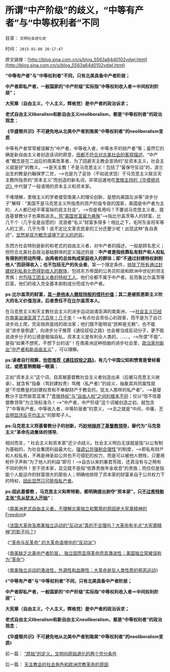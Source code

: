 # 所谓“中产阶级”的歧义，“中等有产者”与“中等权利者”不同

目录： `文明社会进化史` 

时间： `2015-01-08 20:17:47` 

原文链接：[http://blog.sina.com.cn/s/blog_5563a64d0102vdwl.html](http://blog.sina.com.cn/s/blog_5563a64d0102vdwl.html)

**“中等有产者”与“中等权利者”不同，只有北美具备中产者阶层；**

**中产者即私产者，一般国家的“中产阶级”实际指“中等权利收入者＝中间权利阶层”；**

**大宪章（自由主义，个人主义，辉格党）是中产者的政治诉求；**

**老式自由主义liberalism和新自由主义neoliberalism，都是“中等权利者”的政治观念**；

**《华盛顿共识》不可避免地从北美中产者到南美“中等权利者”的neoliberalism变质**

中等有产者常常被误解为“中产者，中等收入者，中等水平的财产者”等；虽然它的确是新自由主义者创造该词的原意，[但都不符合对北美社会的客观描述](../../../2008/7/20/为什么中产者为主的社会很稳定.md)。“中产者”概念是在二战后的南美改革者，为了回避天主教会宣扬的“反资本主义，社会主义就是好”的教义，——>是天主教！不是马克思主义！包括了“最保守反动”的，波兰出生的教皇约翰保罗二世，——>也是为了妥协（不如说求饶）于马克思主义联合天主教所指责的“资本主义”而创造的新名词，非常迅速地在[里根主持的《华盛顿共识》](../../../2014/12/27/南美洲独立是意识形态的煽动，新自由主义的华盛顿共识和变异.md)中代替了一般语境的资本主义和资本家。

不难理解，里根主义的学者接受南美人的理论创新，是想向美国左派等“进步分子”解释：“美国不是马克思主义所指责的资产阶级专政的国家，美国是中产者为主的，人人都已经平等富裕的民主社会”，——>但是有用吗？不要说马克思主义者，就连基督教分子也乘胜追击[，骂“美国贫富最为悬殊](../../../2011/10/15/客观衡量个人财产“贫富差距”的标准不存在.md)”——>指比尔盖茨等人的财富，比几千个（几乎全是自愿的）流浪者“名义”财富多得多！相比之下，毛阿东金将军等人的工资，几乎为零！说不定比文革农民拿的工分还要少呢！出现这种“各自表述”，[显然是双方概念语境下定义的迥异](../../../2011/10/14/所谓美国贫富差距，没有可信的依据；.md)。

东西方社会特别是新的和老式的自由主义者，对中产者的描述，一般是顾名思义；但符合北美社会政治基础群体的定义描述则是：**中产者是指依靠私有财产和人权私有得到的劳动所得，由两者的总体构成家庭收入的群体；即“不通过封建特权剥削他人”而获得收入；也不包括无产的失业者**。第一个限定条件，[排除了所有通过封建权利私有化而得到收入的群体](../../../2013/6/6/革命，反革命，保守，既得利益的结构图及说明.md)，包括东方帝国的公务员阶层和欧洲中世纪的领主贵族；[也包括工团主义者的特权工人](../../../2012/8/31/让民主滚开！特权工人阶级不答应！.md)，他们全都不属于中产者。反而象比尔盖茨等巨富，他们的收入完全基本剥削成分而成为中产者。

**ps:比尔盖茨的财富，**[**其一是他本人微软持股的信托价值**](../../../2012/11/18/资本主义的财富是“庞氏陷阱”吗？.md)**；其二是被凯恩斯主义吹大的名义价值泡沫，后者责任不在比尔盖茨本人**。

在马克思主义和天主教社会主义的进步运动汹涌澎湃的南美洲，——>[社会主义已经在南美汹涌澎湃了几百年！几千年](../../../2014/12/6/何种逻辑条件令“政府拉动经济增长”成为暴政？.md)！——>有点社会责任心的政客，而不是为了自已进步向上爬，完全抛弃底线的政治家；他们既不能明说“民粹是无赖”，也不能说“进步是倒退”，向进步分子推荐《通往奴役之路》也会被当成反动分子，更不能说进步分子的公德是极端自私，资本主义是有利全人类的，……，——>所谓“不能”，是指“如果不想死，不想下台的话”！在南美洲这种扭曲的进步社会里，[政治家创新出“中产者和新自由主义](../../../2014/12/10/新自由主义和自由主义，自然法和普通法，互为敌对意识形态.md)”
，可以理解。

**ps:读者自行观察，[你若推荐《通往奴役之路》](../../../2014/9/6/民主从根本上，不是“公民普选决定国家大事”.md)，有几个中国公知和愤青是曾经看过，或愿意稍微瞄一眼滴**；

正如“资本主义”这个词，自其被基督教社会主义者创造出来（后被马克思主义继承），就含有“指桑（骂封建权贵）骂槐（私产者）”的歧义，抽象其共同属性就是“不信教皇的封建权贵和不奉献财产于教会的，犹太人那样的私产者”，——>基督教分子显然故意混淆了“[贵族特权”与“自由人权”之间的根本不同](../../../2010/3/11/民主启蒙只是帮助公众“不二过”.md)；仅以“信不信基督教领导”为立场标准鸟！——>“中产者，中产阶级”这个词被创造之初，就包含了“中等有产者，中等收入者，中等阶层者”的意义，——>总之就是“中间，中庸，[不会明显违反平均主义](../../../2009/11/14/小奴意识缔造了中国传统文化.md)”的那帮子人。

**ps:马克思主义将基督教分子的创新，巧[妙地抛弃了基督教领导](../../../2010/12/27/路德新教是与马克思主义完全相反.md)，替代为“马克思主义”革命先进集体的领导**。

相对而言，“ 社会主义和资本家”还少点歧义。社会主义明白无误就是指“以公有制为基础的，为社会集团利益最大化，[强调公共强制合理性](../../../2013/1/3/极权主义即“居安思危的集体主义传统”，马丁神父和汉娜.阿伦特.md)”的制度，——>即私有财产和人权私有，不再是神圣如公共也不可侵犯的权力，而是可以被他人牺牲，只要用枪杆子声称“为了他人的利益”即可！——>自古以来的暴君苛政，还真没有与之稍有不同的例外！至于资本家，显见就不是指“依靠贵族年金收息”的贵族；而仅仅是指能个人能运作的财富很大的那些人；明确地排除了资本家的财富来自于公共权力下的特权，[因此显然只可能指私产者](../../../2014/4/25/毛左只是公知和民粹公识中的激进者.md)。

**ps:因此基督教 ，马克思主义和希特勒，都明确提出剥夺“资本家”，只[不过希特勒主张“先从犹太人开始](../../../2011/8/27/基督教的反犹主义和马克思主义.md)”**；

《[南美洲老式自由主义者，不理解北美独立和繁荣的原因是大宪章精神的Freedom](../../../2015/1/3/老式自由主义者以为革命大炮一响，就能黄金万两.md)》

《[法国大革命及南美独立运动的“反动派”真的不合理吗？大革命有半点“大宪章精神”的影子吗？](../../../2015/1/4/法国大革命及南美独立运动的“反动派”真的不合理吗？.md)》

《[“革命与反革命”
的大革命语境中的“反动派”](../../../2015/1/5/“革命与反革命”的大革命语境中的“反动派”.md)》

《[南美缺乏北美中产者阶层，
独立因而显得革命而具激进性；美国独立常被误称为“革命”](../../../2015/1/6/南美独立缺乏中产者阶层，因而显得革命而具激进性；.md)》

《[南美独立运动的激进性，外源性和血腥性；大革命是反人类性质的邪恶运动](../../../2015/1/7/大革命是反人类性质的邪恶运动；.md)》

《**“中等有产者”与“中等权利者”不同，只有北美具备中产者阶层；**

**中产者即私产者，一般国家的“中产阶级”实际指“中等权利收入者＝中间权利阶层”；**

**大宪章（自由主义，个人主义，辉格党）是中产者的政治诉求；**

**老式自由主义liberalism和新自由主义neoliberalism，都是“中等权利者”的政治观念**；

**《华盛顿共识》不可避免地从北美中产者到南美“中等权利者”的neoliberalism变质**》

前一篇： [“原始”的定义，文明向原始退化的两个充分条件](../../../2015/1/14/“原始”的定义，文明向原始退化的两个充分条件.md)

后一篇： [天主教会的社会角色和欧洲宗教革命的原因](../../../2014/12/23/天主教会的社会角色和欧洲宗教革命的原因.md)

